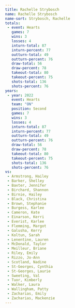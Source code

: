```yaml
---
title: Rachelle Strybosch
name: Rachelle Strybosch
name-sort: Strybosch, Rachelle
totals:
 - event: Hearts
   games: 7
   wins: 3
   losses: 4
   inturn-total: 87
   inturn-percent: 77
   outturn-total: 49
   outturn-percent: 76
   draw-total: 56
   draw-percent: 78
   takeout-total: 80
   takeout-percent: 75
   shots-total: 136
   shots-percent: 76
years:
 - year: 2022
   event: Hearts
   team: "ON"
   position: Second
   games: 7
   wins: 3
   losses: 4
   inturn-total: 87
   inturn-percent: 77
   outturn-total: 49
   outturn-percent: 76
   draw-total: 56
   draw-percent: 78
   takeout-total: 80
   takeout-percent: 75
   shots-total: 136
   shots-percent: 76
vs:
 - Armstrong, Hailey
 - Barker, Shelley
 - Baxter, Jennifer
 - Birchard, Shannon
 - Birnie, Hailey
 - Black, Christina
 - Brown, Stephanie
 - Burgess, Karlee
 - Cameron, Kate
 - Einarson, Kerri
 - Everist, Karlee
 - Flemming, Margot
 - Galusha, Kerry
 - Koltun, Sarah
 - Lenentine, Lauren
 - McDonald, Taylor
 - Meilleur, Briane
 - Riley, Emily
 - Rizzo, Jo-Ann
 - Scotland, Nadine
 - St-Georges, Cynthia
 - St-Georges, Laurie
 - Sweeting, Val
 - Tuor, Kimberly
 - Walker, Laura
 - Wallingham, Patty
 - Zacharias, Emily
 - Zacharias, Mackenzie
---
```


